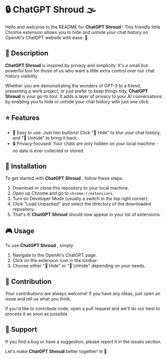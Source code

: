 # 🔒 ChatGPT Shroud 🌫️

Hello and welcome to the README for **ChatGPT Shroud** ! This friendly little Chrome extension allows you to hide and unhide your chat history on OpenAI's ChatGPT website with ease. 👋

## 📝 Description

**ChatGPT Shroud** is inspired by privacy and simplicity. It's a small but powerful tool for those of us who want a little extra control over our chat history visibility.

Whether you are demonstrating the wonders of GPT-3 to a friend, presenting a work project, or just prefer to keep things tidy, **ChatGPT Shroud** is your go-to tool. It adds a layer of privacy to your AI conversations by enabling you to hide or unhide your chat history with just one click.

## ⭐ Features

* 💼 Easy to use: Just two buttons! Click "🙈 Hide" to blur your chat history, and "🙉 Unhide" to bring it back.
* 🔒 Privacy-focused: Your chats are only hidden on your local machine - no data is ever collected or stored.

## 💾 Installation

To get started with  **ChatGPT Shroud** , follow these steps:

1. Download or clone this repository to your local machine.
2. Open up Chrome and go to `chrome://extensions`.
3. Turn on Developer Mode (usually a switch in the top right corner).
4. Click "Load Unpacked" and select the directory of the downloaded repository.
5. That's it! **ChatGPT Shroud** should now appear in your list of extensions.

## 🎮 Usage

To use  **ChatGPT Shroud** , simply:

1. Navigate to the OpenAI's ChatGPT page.
2. Click on the extension icon in the toolbar.
3. Choose either "🙈 Hide" or "🙉 Unhide" depending on your needs.

## 🤝 Contribution

Your contributions are always welcome! If you have any ideas, just open an issue and tell us what you think.

If you'd like to contribute code, open a pull request and we'll do our best to process it as soon as possible.

## 💌 Support

If you find a bug or have a suggestion, please report it in the issues section.

Let's make **ChatGPT Shroud** better together! 🌐 🚀
